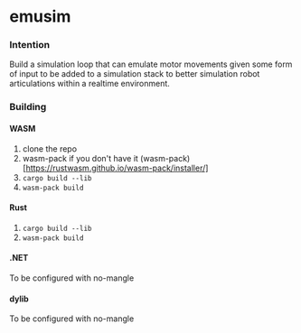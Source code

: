 # emusim

### Intention

Build a simulation loop that can emulate motor movements given some form of input to be added to a simulation stack to better simulation robot articulations within a realtime environment.

### Building

#### WASM

1. clone the repo
2. wasm-pack if you don't have it (wasm-pack)[https://rustwasm.github.io/wasm-pack/installer/]
3. ` cargo build --lib `
4. ` wasm-pack build `

#### Rust

1. ` cargo build --lib `
2. ` wasm-pack build `

#### .NET

To be configured with no-mangle

#### dylib

To be configured with no-mangle
